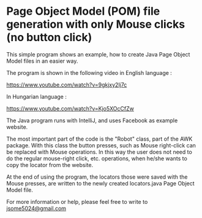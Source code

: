 # Page Object Model (POM) file generation with only Mouse clicks (no button click)

This simple program shows an example, how to create Java Page Object Model files in an easier way.

The program is shown in the following video in English language :

https://www.youtube.com/watch?v=9gkjxy2lj7c

In Hungarian language : 

https://www.youtube.com/watch?v=Kjo5XOcCfZw

The Java program runs with IntelliJ, and uses Facebook as example website.

The most important part of the code is the "Robot" class, part of the AWK package. With this class the button presses, such as Mouse right-click can be replaced with Mouse operations. In this way the user does not need to do the regular mouse-right click, etc. operations, when he/she wants to copy the locator from the website. 

At the end of using the program, the locators those were saved with the Mouse presses, are written to the newly created locators.java Page Object Model file. 

For more information or help, please feel free to write to jsome5024@gmail.com

